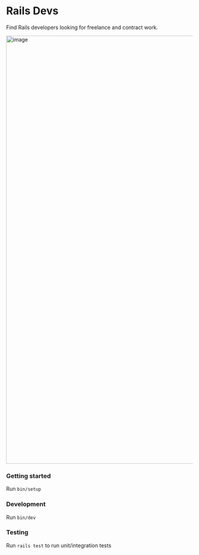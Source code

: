 # Rails Devs

Find Rails developers looking for freelance and contract work.

<img width="1155" alt="image" src="https://user-images.githubusercontent.com/2092156/138909721-9eb4ca4e-f1c2-4c80-80cc-54b9c8793252.png">

### Getting started

Run `bin/setup`

### Development

Run `bin/dev`

### Testing

Run `rails test` to run unit/integration tests
